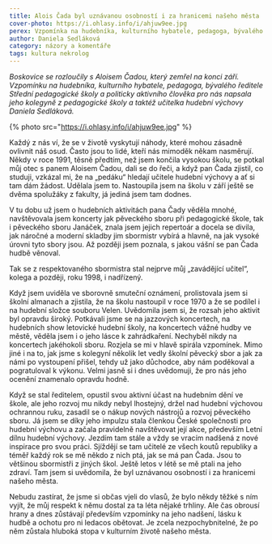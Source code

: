 ```yaml
---
title: Alois Čada byl uznávanou osobností i za hranicemi našeho města
cover-photo: https://i.ohlasy.info/i/ahjuw9ee.jpg
perex: Vzpomínka na hudebníka, kulturního hybatele, pedagoga, bývalého ředitele Střední pedagogické školy a politicky aktivního člověka.
author: Daniela Sedláková
category: názory a komentáře
tags: kultura nekrolog
---
```


*Boskovice se rozloučily s Aloisem Čadou, který zemřel na konci září. Vzpomínku na hudebníka, kulturního hybatele, pedagoga, bývalého ředitele Střední pedagogické školy a politicky aktivního člověka pro nás napsala jeho kolegyně z pedagogické školy a taktéž učitelka hudební výchovy Daniela Sedláková.*

{% photo src="https://i.ohlasy.info/i/ahjuw9ee.jpg" %}

Každý z nás ví, že se v životě vyskytují náhody, které mohou zásadně ovlivnit náš osud. Často jsou to lidé, kteří nás mimoděk někam nasměrují. Někdy v roce 1991, těsně předtím, než jsem končila vysokou školu, se potkal můj otec s panem Aloisem Čadou, dali se do řeči, a když pan Čada zjistil, co studuji, vzkázal mi, že na „pedáku“ hledají učitele hudební výchovy a ať si tam dám žádost. Udělala jsem to. Nastoupila jsem na školu v září ještě se dvěma spolužáky z fakulty, já jediná jsem tam dodnes.

V tu dobu už jsem o hudebních aktivitách pana Čady věděla mnohé, navštěvovala jsem koncerty jak pěveckého sboru při pedagogické škole, tak i pěveckého sboru Janáček, znala jsem jejich repertoár a docela se divila, jak náročné a moderní skladby jim sbormistr vybírá a hlavně, na jak vysoké úrovni tyto sbory jsou. Až později jsem poznala, s jakou vášní se pan Čada hudbě věnoval.

Tak se z respektovaného sbormistra stal nejprve můj „zavádějící učitel“, kolega a později, roku 1998, i nadřízený.

Když jsem uviděla ve sborovně smuteční oznámení, prolistovala jsem si školní almanach a zjistila, že na školu nastoupil v roce 1970 a že se podílel i na hudební složce souboru Velen. Uvědomila jsem si, že rozsah jeho aktivit byl opravdu široký. Potkávali jsme se na jazzových koncertech, na hudebních show letovické hudební školy, na koncertech vážné hudby ve městě, věděla jsem i o jeho lásce k zahrádkaření. Nechyběl nikdy na koncertech jakéhokoli sboru. Rozjela se mi v hlavě spirála vzpomínek. Mimo jiné i na to, jak jsme s kolegyní několik let vedly školní pěvecký sbor a jak za námi po vystoupení přišel, tehdy už jako důchodce, aby nám poděkoval a pogratuloval k výkonu. Velmi jasně si i dnes uvědomuji, že pro nás jeho ocenění znamenalo opravdu hodně.

Když se stal ředitelem, opustil svou aktivní účast na hudebním dění ve škole, ale jeho rozvoj mu nikdy nebyl lhostejný, držel nad hudební výchovou ochrannou ruku, zasadil se o nákup nových nástrojů a rozvoj pěveckého sboru. Já jsem se díky jeho impulzu stala členkou České společnosti pro hudební výchovu a začala pravidelně navštěvovat její akce, především Letní dílnu hudební výchovy. Jezdím tam stále a vždy se vracím nadšená z nové inspirace pro svou práci. Sjíždějí se tam učitelé ze všech koutů republiky a téměř každý rok se mě někdo z nich ptá, jak se má pan Čada. Jsou to většinou sbormistři z jiných škol. Ještě letos v létě se mě ptali na jeho zdraví. Tam jsem si uvědomila, že byl uznávanou osobností i za hranicemi našeho města.

Nebudu zastírat, že jsme si občas vjeli do vlasů, že bylo někdy těžké s ním vyjít, že můj respekt k němu dostal za ta léta nějaké trhliny. Ale čas obrousí hrany a dnes zůstávají především vzpomínky na jeho nadšení, lásku k hudbě a ochotu pro ni ledacos obětovat. Je zcela nezpochybnitelné, že po něm zůstala hluboká stopa v kulturním životě našeho města. 
